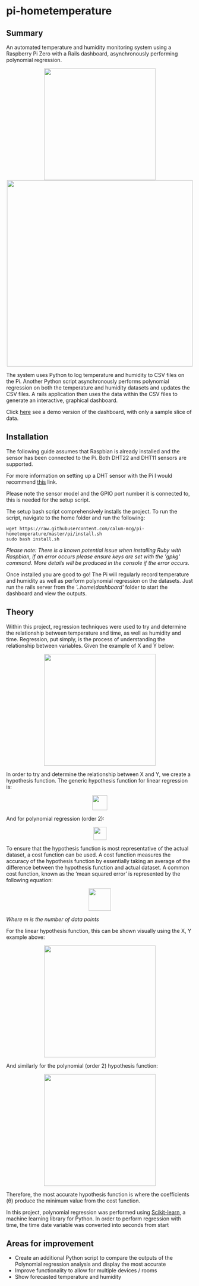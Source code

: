 # pi-hometemperature
## Summary
An automated temperature and humidity monitoring system using a Raspberry Pi Zero with a Rails dashboard, asynchronously performing polynomial regression.

<p align="center">
  <img src="https://i.imgur.com/8OFh54F.jpg" width="300">
  <img src="https://i.imgur.com/SD4YvZG.png" width="500">
</p>

The system uses Python to log temperature and humidity to CSV files on the Pi. Another Python script asynchronously performs polynomial regression on both the temperature and humidity datasets and updates the CSV files. A rails application then uses the data within the CSV files to generate an interactive, graphical dashboard.

Click [here](https://codepen.io/cjmcguicken/full/OYqGyb) see a demo version of the dashboard, with only a sample slice of data.

## Installation
The following guide assumes that Raspbian is already installed and the sensor has been connected to the Pi. Both DHT22 and DHT11 sensors are supported.

For more information on setting up a DHT sensor with the Pi I would recommend [this](https://learn.adafruit.com/dht-humidity-sensing-on-raspberry-pi-with-gdocs-logging/wiring) link.

Please note the sensor model and the GPIO port number it is connected to, this is needed for the setup script.

The setup bash script comprehensively installs the project. To run the script, navigate to the home folder and run the following:

```
wget https://raw.githubusercontent.com/calum-mcg/pi-hometemperature/master/pi/install.sh
sudo bash install.sh
```

*Please note: There is a known potential issue when installing Ruby with Raspbian, if an error occurs please ensure keys are set with the 'gpkg' command. More details will be produced in the console if the error occurs.*

Once installed you are good to go! The Pi will regularly record temperature and humidity as well as perform polynomial regression on the datasets. Just run the rails server from the _'..home\dashboard\'_ folder to start the dashboard and view the outputs.

## Theory
Within this project, regression techniques were used to try and determine the relationship between temperature and time, as well as humidity and time. Regression, put simply, is the process of understanding the relationship between variables.
Given the example of X and Y below:
<p align="center">
  <img height="300" src="https://i.imgur.com/XuYtQwo.png">
</p>

In order to try and determine the relationship between X and Y, we create a hypothesis function. The generic hypothesis function for linear regression is:
<p align="center">
  <img height="40" src="https://i.imgur.com/n92QlZ2.png">
</p>

And for polynomial regression (order 2):
<p align="center">
  <img height="35" src="https://i.imgur.com/iXs35qn.png">
</p>

To ensure that the hypothesis function is most representative of the actual dataset, a cost function can be used. A cost function measures the accuracy of the hypothesis function by essentially taking an average of the difference between the hypothesis function and actual dataset. 
A common cost function, known as the ‘mean squared error’ is represented by the following equation:
<p align="center">
  <img height="60" src="https://i.imgur.com/GNh3P0k.png">
</p>

*Where m is the number of data points*

For the linear hypothesis function, this can be shown visually using the X, Y example above: 
<p align="center">
  <img height="300" src="https://i.imgur.com/2XuUoL1.png">
</p>

 
And similarly for the polynomial (order 2) hypothesis function:
<p align="center">
  <img height="300" src="https://i.imgur.com/jTmQJ6P.png">
</p>

 
Therefore, the most accurate hypothesis function is where the coefficients (θ) produce the minimum value from the cost function.

In this project, polynomial regression was performed using [Scikit-learn](https://scikit-learn.org/stable/modules/generated/sklearn.preprocessing.PolynomialFeatures.html), a machine learning library for Python. In order to perform regression with time, the time date variable was converted into seconds from start


## Areas for improvement
* Create an additional Python script to compare the outputs of the Polynomial regression analysis and display the most accurate
* Improve functionality to allow for multiple devices / rooms
* Show forecasted temperature and humidity

